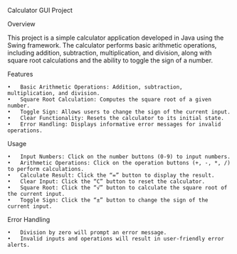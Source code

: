 Calculator GUI Project

Overview

This project is a simple calculator application developed in Java using the Swing framework. The calculator performs basic arithmetic operations, including addition, subtraction, multiplication, and division, along with square root calculations and the ability to toggle the sign of a number.

Features

	•	Basic Arithmetic Operations: Addition, subtraction, multiplication, and division.
	•	Square Root Calculation: Computes the square root of a given number.
	•	Toggle Sign: Allows users to change the sign of the current input.
	•	Clear Functionality: Resets the calculator to its initial state.
	•	Error Handling: Displays informative error messages for invalid operations.

 Usage

	•	Input Numbers: Click on the number buttons (0-9) to input numbers.
	•	Arithmetic Operations: Click on the operation buttons (+, -, *, /) to perform calculations.
	•	Calculate Result: Click the “=” button to display the result.
	•	Clear Input: Click the “C” button to reset the calculator.
	•	Square Root: Click the “√” button to calculate the square root of the current input.
	•	Toggle Sign: Click the “±” button to change the sign of the current input.

Error Handling

	•	Division by zero will prompt an error message.
	•	Invalid inputs and operations will result in user-friendly error alerts.
